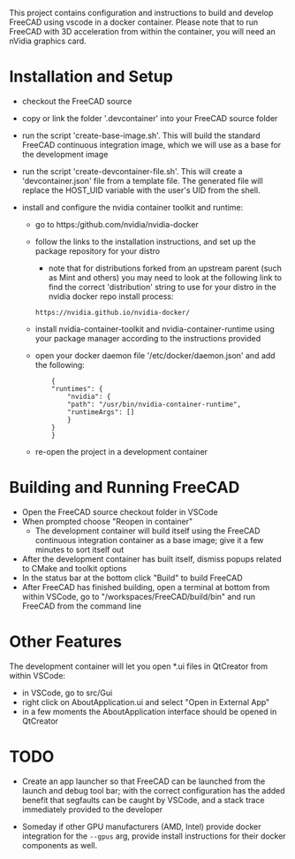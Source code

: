 This project contains configuration and instructions to build and develop FreeCAD using vscode in a docker container.  Please note that to run FreeCAD with 3D acceleration from within the container, you will need an nVidia graphics card.

# Installation and Setup

- checkout the FreeCAD source

- copy or link the folder '.devcontainer' into your FreeCAD source folder

- run the script 'create-base-image.sh'.  This will build the standard FreeCAD continuous integration image, which we will use as a base for the development image

- run the script 'create-devcontainer-file.sh'.  This will create a 'devcontainer.json' file from a template file.  The generated file will replace the HOST_UID variable with the user's UID from the shell.

- install and configure the nvidia container toolkit and runtime:
  - go to https:/github.com/nvidia/nvidia-docker
  - follow the links to the installation instructions, and set up the package repository for your distro
    - note that for distributions forked from an upstream parent (such as Mint and others) you may need to look at the following link to find the correct 'distribution' string to use for your distro in the nvidia docker repo install process:
    ```
    https://nvidia.github.io/nvidia-docker/
    ```
  - install nvidia-container-toolkit and nvidia-container-runtime using your package manager according to the instructions provided
  - open your docker daemon file '/etc/docker/daemon.json' and add the following:
    ```
        {
        "runtimes": {
            "nvidia": {
            "path": "/usr/bin/nvidia-container-runtime",
            "runtimeArgs": []
            }  
        }
        }
    ```

  - re-open the project in a development container

# Building and Running FreeCAD

- Open the FreeCAD source checkout folder in VSCode
- When prompted choose "Reopen in container"
  - The development container will build itself using the FreeCAD continuous integration container as a base image; give it a few minutes to sort itself out
- After the development container has built itself, dismiss popups related to CMake and toolkit options
- In the status bar at the bottom click "Build" to build FreeCAD
- After FreeCAD has finished building, open a terminal at bottom from within VSCode, go to "/workspaces/FreeCAD/build/bin" and run FreeCAD from the command line

# Other Features

The development container will let you open *.ui files in QtCreator from within VSCode:
- in VSCode, go to src/Gui
- right click on AboutApplication.ui and select "Open in External App"
- in a few moments the AboutApplication interface should be opened in QtCreator

# TODO

- Create an app launcher so that FreeCAD can be launched from the launch and debug tool bar; with the correct configuration has the added benefit that segfaults can be caught by VSCode, and a stack trace immediately provided to the developer

- Someday if other GPU manufacturers (AMD, Intel) provide docker integration for the `--gpus` arg, provide install instructions for their docker components as well.